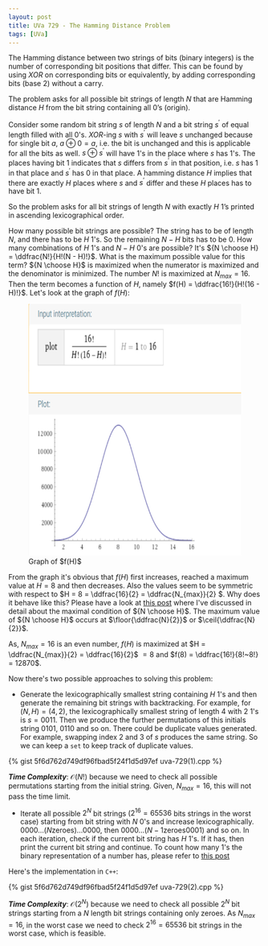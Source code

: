 ```yaml
---
layout: post
title: UVa 729 - The Hamming Distance Problem
tags: [UVa]
---
```


The Hamming distance between two strings of bits (binary integers) is the number of corresponding bit positions that differ. This can be found by using $XOR$ on corresponding bits or equivalently, by adding corresponding bits (base $2$) without a carry.

The problem asks for all possible bit strings of length $N$ that are Hamming distance $H$ from the bit string containing all $0$’s (origin). 

Consider some random bit string $s$ of length $N$ and a bit string $s^\prime$ of equal length filled with all $0$'s. $XOR$-ing $s$ with $s^\prime$ will leave $s$ unchanged because for single bit $a$, $a \oplus 0 = a$, i.e. the bit is unchanged and this is applicable for all the bits as well. $s \oplus s^\prime$ will have $1$'s in the place where $s$ has $1$'s. The places having bit $1$ indicates that $s$ differs from $s^\prime$ in that position, i.e. $s$ has $1$ in that place and $s^\prime$ has $0$ in that place. A hamming distance $H$ implies that there are exactly $H$ places where $s$ and $s^\prime$ differ and these $H$ places has to have bit $1$.   

So the problem asks for all bit strings of length $N$ with exactly $H$ $1$’s printed in ascending lexicographical order.

How many possible bit strings are possible? The string has to be of length $N$, and there has to be $H$ $1$'s. So the remaining $N - H$ bits has to be $0$. How many combinations of $H$ $1$'s and $N - H$ $0$'s are possible? It's ${N \choose H} = \ddfrac{N!}{H!(N - H)!}$. What is the maximum possible value for this term? ${N \choose H}$ is maximized when the numerator is maximized and the denominator is minimized. The number $N!$ is maximized at $N_{max} = 16$. Then the term becomes a function of $H$, namely $f(H) = \ddfrac{16!}{H!(16 - H)!}$. Let's look at the graph of $f(H)$:

<figure>
<img src="/assets/img/programming_topics/uva-729-pic1.png" width="700" height="500" class="center">
<figcaption> Graph of $f(H)$ </figcaption>  
</figure>

From the graph it's obvious that $f(H)$ first increases, reached a maximum value at $H = 8$ and then decreases. Also the values seem to be symmetric with respect to $H = 8 = \ddfrac{16}{2} = \ddfrac{N_{max}}{2} $. Why does it behave like this? Please have a look at [this post](/2020-06-13-max-value-of-ncr) where I've discussed in detail about the maximal condition of ${N \choose H}$. The maximum value of ${N \choose H}$ occurs at $\floor{\ddfrac{N}{2}}$ or $\ceil{\ddfrac{N}{2}}$.

As, $N_{max} = 16$ is an even number, $f(H)$ is maximized at $H = \ddfrac{N_{max}}{2} = \ddfrac{16}{2}$ $= 8$ and $f(8) = \ddfrac{16!}{8!~8!} = 12870$.

Now there's two possible approaches to solving this problem:
- Generate the lexicographically smallest string containing $H$ $1$'s and then generate the remaining bit strings with backtracking. For example, for $(N, H) = (4,2)$, the lexicographically smallest string of length $4$ with $2$ $1$'s is $s = 0011$. Then we produce the further permutations of this initials string $0101$, $0110$ and so on. There could be duplicate values generated. For example, swapping index $2$ and $3$ of $s$ produces the same string. So we can keep a ``set`` to keep track of duplicate values.

{% gist 5f6d762d749df96fbad5f24f1d5d97ef uva-729(1).cpp %}

***Time Complexity***: $\mathcal{O}(N!)$ because we need to check all possible permutations starting from the initial string. Given, $N_{max} = 16$, this will not pass the time limit.

- Iterate all possible $2^N$ bit strings ($2^{16} = 65536$ bits strings in the worst case) starting from bit string with $N$ $0$'s and increase lexicographically. $0000\ldots(N \textrm{zeroes})\ldots0000$, then $0000\ldots(N - 1 \textrm{zeroes}0001)$ and so on. In each iteration, check if the current bit string has $H$ $1$'s. If it has, then print the current bit string and continue. To count how many $1$'s the binary representation of a number has, please refer to [this post](/2020-06-12-count-number-of-1s)

Here's the implementation in ``C++``:

{% gist 5f6d762d749df96fbad5f24f1d5d97ef uva-729(2).cpp %}

***Time Complexity***: $\mathcal{O}(2^N)$ because we need to check all possible $2^N$ bit strings starting from a  $N$ length bit strings containing only zeroes. As $N_{max} = 16$, in the worst case we need to check $2^{16} = 65536$ bit strings in the worst case, which is feasible.